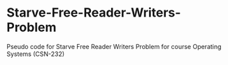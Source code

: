 # Starve-Free-Reader-Writers-Problem
Pseudo code for Starve Free Reader Writers Problem for course Operating Systems (CSN-232)
